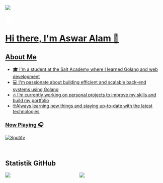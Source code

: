 ![](https://user-images.githubusercontent.com/59575502/127335491-fdba1874-e943-4d3c-ab8c-678ffe22f8b8.png)

<a href="(https://twitter.com/_aswralm)" target="_blank"><img align="left" alt="Twitter" width="22px" src="https://github.com/Aakarsh-B/trying-repos/blob/master/twitter.svg" />
 </p>
  </p>
  <br>


# Hi there, I'm Aswar Alam 👋



## About Me
- 🎓 I'm a student at the Salt Academy where I learned Golang and web development
- 💻 I'm passionate about building efficient and scalable back-end systems using Golang
- 🔥 I’m currently working on personal projects to improve my skills and build my portfolio
- 🤓Always learning new things and staying up-to-date with the latest technologies
### Now Playing 🎧

 [![Spotify](https://novatorem.vercel.app/api/spotify?background_color=0d1117&border_color=ffffff)](https://open.spotify.com/user/omnitenebris)

<br/>

## Statistik GitHub
<div style="display: flex; flex-direction: row;">
  <img class="img" src="https://github-readme-stats.vercel.app/api?username=aswralm&theme=tokyonight" width="27%" />
  <img class="img" src="https://github-readme-stats.vercel.app/api/top-langs/?username=aswralm&hide_progress=true&theme=tokyonight" width="39%" style="margin-left: 100px;" />
</div>

